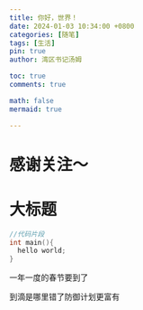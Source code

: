 ```yaml
---
title: 你好，世界！
date: 2024-01-03 10:34:00 +0800
categories: [随笔]
tags: [生活]
pin: true
author: 湾区书记汤姆

toc: true
comments: true

math: false
mermaid: true

---
```


# 感谢关注～ 

# 大标题

```c++
//代码片段
int main(){
  hello world;
}
```

一年一度的春节要到了

到滴是哪里错了防御计划更富有
